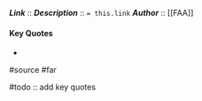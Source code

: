 ***Link***      :: 
***Description***      :: `= this.link`
***Author*** :: [[FAA]]

#### Key Quotes
* 

#source #far

#todo :: add key quotes
